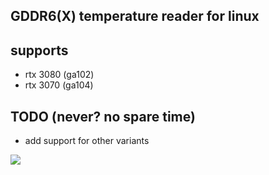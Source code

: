 ## GDDR6(X) temperature reader for linux

## supports
- rtx 3080 (ga102)
- rtx 3070 (ga104)

## TODO (never? no spare time)
- add support for other variants

![](https://github.com/olealgoritme/gddr6/blob/master/gddr6_use.gif)
